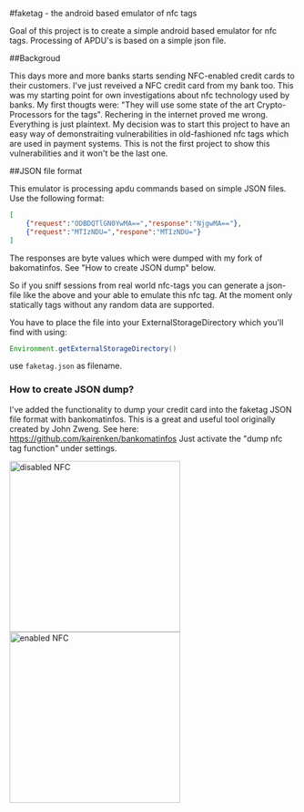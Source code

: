 #faketag - the android based emulator of nfc tags 

Goal of this project is to create a simple android based emulator for nfc tags.
Processing of APDU's is based on a simple json file.

##Backgroud

This days more and more banks starts sending NFC-enabled credit cards to their customers. I've just reveived 
a NFC credit card from my bank too. This was my starting point for own investigations about nfc technology used
by banks. My first thougts were: "They will use some state of the art Crypto-Processors for the tags". 
Rechering in the internet proved me wrong. Everything is just plaintext. My decision was to start this 
project to have an easy way of demonstraiting vulnerabilities in old-fashioned nfc tags which are used in payment systems.
This is not the first project to show this vulnerabilities and it won't be the last one.

##JSON file format

This emulator is processing apdu commands based on simple JSON files. Use the following format:

```json
[
	{"request":"ODBDQTlGN0YwMA==","response":"NjgwMA=="},
  	{"request":"MTIzNDU=","respone":"MTIzNDU="}
]
```

The responses are byte values which were dumped with my fork of bakomatinfos. See "How to create JSON dump" below.

So if you sniff sessions from real world nfc-tags you can generate a json-file like the above and
your able to emulate this nfc tag. At the moment only statically tags without any random data are 
supported.

You have to place the file into your ExternalStorageDirectory which you'll find with using:
```Java
Environment.getExternalStorageDirectory()
```

use ```faketag.json``` as filename. 

### How to create JSON dump?

I've added the functionality to dump your credit card into the faketag JSON file format with bankomatinfos. 
This is a great and useful tool originally created by John Zweng.
See here: https://github.com/kairenken/bankomatinfos 
Just activate the "dump nfc tag function" under settings. 

<img src="https://github.com/kairenken/faketag/blob/master/img/Screenshot_2015-03-09-09-42-56.png" alt="disabled NFC" width="300"/>
<img src="https://github.com/kairenken/faketag/blob/master/img/Screenshot_2015-03-09-09-43-02.png" alt="enabled NFC" width="300"/>



